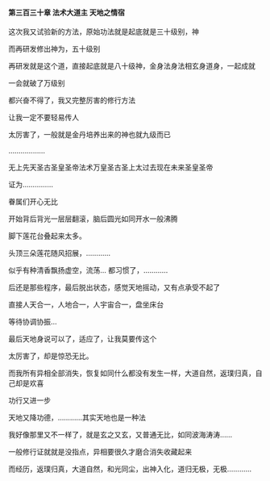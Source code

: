 #### 第三百三十章 法术大道主 天地之情宿

这次我又试验新的方法，原始功法就是起底就是三十级别，神

而再研发修出神为，五十级别

再研发就是这个道，直接起底就是八十级神，金身法身法相玄身道身，一起成就

一会就破了万级别

都兴奋不得了，我又完整厉害的修行方法

让我一定不要轻易传人

太厉害了，一般就是金丹培养出来的神也就九级而已


………………

无上先天圣古圣皇圣帝法术万皇圣古圣上太过去现在未来圣皇圣帝

证为……………

眷属们开心无比

开始背后背光一层层翻滚，脑后圆光如同开水一般沸腾

脚下莲花台叠起来太多。

头顶三朵莲花随风招展，…………

似乎有种清香飘扬虚空，流荡…
都习惯了，…………

后还是那些程序，最后脱出状态，感觉天地摇动，又有点承受不起了

直接人天合一，人地合一，人宇宙合一，盘坐床台

等待协调协振…

最后天地身说可以了，适应了，让我莫要传这个

太厉害了，却是惊恐无比。

而我所有异相全部消失，恢复如同什么都没有发生一样，大道自然，返璞归真，自己却是欢喜

功行又进一步

天地又降功德，…………其实天地也是一种法

我好像那里又不一样了，就是玄之又玄，又普通无比，如同波海涛涛……


一般修行证就就是没指点，异相要很久才磨合消失收藏起来

而经历，返璞归真，大道自然，和光同尘，出神入化，道归无极，无极…………

